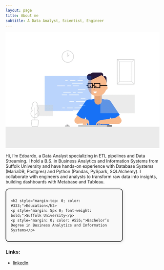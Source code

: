 ```yaml
---
layout: page
title: About me
subtitle: A Data Analyst, Scientist, Engineer
---
```


![Crepe](/assets/img/3.gif)

Hi, I’m Edoardo, a Data Analyst specializing in ETL pipelines and Data Streaming. I hold a B.S. in Business Analytics and Information Systems from Suffolk University and have hands-on experience with Database Systems (MariaDB, Postgres) and Python (Pandas, PySpark, SQLAlchemy). I collaborate with engineers and analysts to transform raw data into insights, building dashboards with Metabase and Tableau.

<div style="
    border: 2px solid #333; 
    padding: 15px; 
    border-radius: 10px; 
    background: #f9f9f9; 
    box-shadow: 2px 2px 10px rgba(0, 0, 0, 0.1); 
    max-width: 350px; 
    font-family: Arial, sans-serif;">
    
    <h2 style="margin-top: 0; color: #333;">Education</h2>
    <p style="margin: 5px 0; font-weight: bold;">Suffolk University</p>
    <p style="margin: 0; color: #555;">Bachelor’s Degree in Business Analytics and Information Systems</p>
</div>



### Links:

- [linkedin](https://en.wikipedia.org/wiki/The_Princess_Bride_%28film%29)
